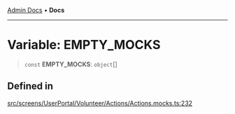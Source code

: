 [Admin Docs](/) • **Docs**

***

# Variable: EMPTY\_MOCKS

> `const` **EMPTY\_MOCKS**: `object`[]

## Defined in

[src/screens/UserPortal/Volunteer/Actions/Actions.mocks.ts:232](https://github.com/PalisadoesFoundation/talawa-admin/blob/main/src/screens/UserPortal/Volunteer/Actions/Actions.mocks.ts#L232)

